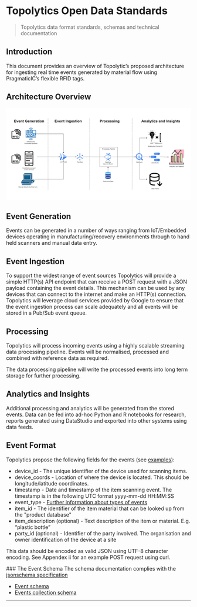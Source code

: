 # Topolytics Open Data Standards

> Topolytics data format standards, schemas and technical documentation


## Introduction
This document provides an overview of Topolytic’s proposed architecture for ingesting real time events generated by material flow using PragmaticIC’s flexible RFID tags.

## Architecture Overview

![Architecture Overview Diagram](images/architecture-overview.png)
## Event Generation
Events can be generated in a number of ways ranging from IoT/Embedded devices operating in manufacturing/recovery environments through to hand held scanners and manual data entry.

## Event Ingestion
To support the widest range of event sources Topolytics will provide a simple HTTP(s) API endpoint that can receive a POST request with a JSON payload containing the event details. This mechanism can be used by any devices that can connect to the internet and make an HTTP(s) connection.
Topolytics will leverage cloud services provided by Google to ensure that the event ingestion process can scale adequately and all events will be stored in a Pub/Sub event queue.

## Processing
Topolytics will process incoming events using a highly scalable streaming data processing pipeline.
Events will be normalised, processed and combined with reference data as required.

The data processing pipeline will write the processed events into long term storage for further processing.

## Analytics and Insights
Additional processing and analytics will be generated from the stored events. Data can be fed into ad-hoc Python and R notebooks for research, reports generated using DataStudio and exported into other systems using data feeds.

## Event Format
Topolytics propose the following fields for the events (see [examples](./examples.md)):

- device_id - The unique identifier of the device used for scanning items.
- device_coords - Location of where the device is located. This should be longitude/latitude coordinates.
- timestamp - Date and timestamp of the item scanning event. The timestamp is in the following UTC format yyyy-mm-dd HH:MM:SS
- event_type - [Further information about types of events](./events.md)
- item_id - The identifier of the item material that can be looked up from the "product database"
- item_description (optional) - Text description of the item or material. E.g. “plastic bottle”
- party_id (optional) - Identifier of the party involved. The organisation and owner identification of the device at a site

This data should be encoded as valid JSON using UTF-8 character encoding. See Appendex ii for an example POST request using curl.

### The Event Schema
The schema documentation complies with the [jsonschema specification](https://json-schema.org/specification.html)

- [Event schema](./schema/events/json/event.schema.md) 
- [Events collection schema](./schema/events/json/events.schema.md)
  

---
